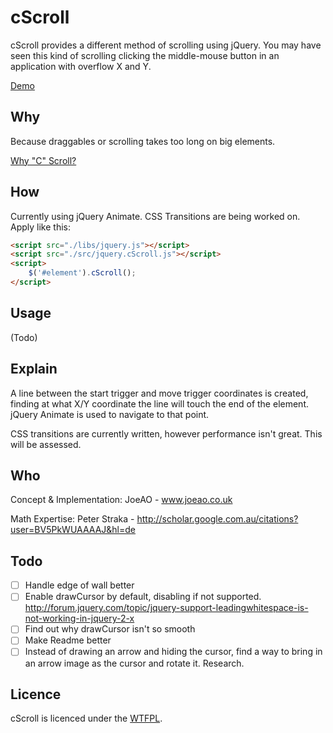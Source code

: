 cScroll
=============
cScroll provides a different method of scrolling using jQuery. You may have seen this kind of scrolling clicking the middle-mouse button in an application with overflow X and Y.

<a target="_blank" href="http://cScroll.joeao.co.uk">Demo</a>

Why
---
Because draggables or scrolling takes too long on big elements.

<a target="_blank" href="http://www.space.com/15830-light-speed.html">Why "C" Scroll?</a>

How
---
Currently using jQuery Animate. CSS Transitions are being worked on.
Apply like this:
```html
<script src="./libs/jquery.js"></script>
<script src="./src/jquery.cScroll.js"></script>
<script>
    $('#element').cScroll();
</script>
```

Usage
-----

(Todo)

Explain
-----
A line between the start trigger and move trigger coordinates is created, finding at what X/Y coordinate the line will touch the end of the element. jQuery Animate is used to navigate to that point.

CSS transitions are currently written, however performance isn't great. This will be assessed.

Who
---
Concept & Implementation: JoeAO - www.joeao.co.uk

Math Expertise: Peter Straka - http://scholar.google.com.au/citations?user=BV5PkWUAAAAJ&hl=de

Todo
----
- [ ] Handle edge of wall better
- [ ] Enable drawCursor by default, disabling if not supported. <a target="_blank" href="http://forum.jquery.com/topic/jquery-support-leadingwhitespace-is-not-working-in-jquery-2-x">http://forum.jquery.com/topic/jquery-support-leadingwhitespace-is-not-working-in-jquery-2-x</a>
- [ ] Find out why drawCursor isn't so smooth
- [ ] Make Readme better
- [ ] Instead of drawing an arrow and hiding the cursor, find a way to bring in an arrow image as the cursor and rotate it. Research.

Licence
-------

cScroll is licenced under the <a target="_blank" href="http://www.wtfpl.net/">WTFPL</a>.
